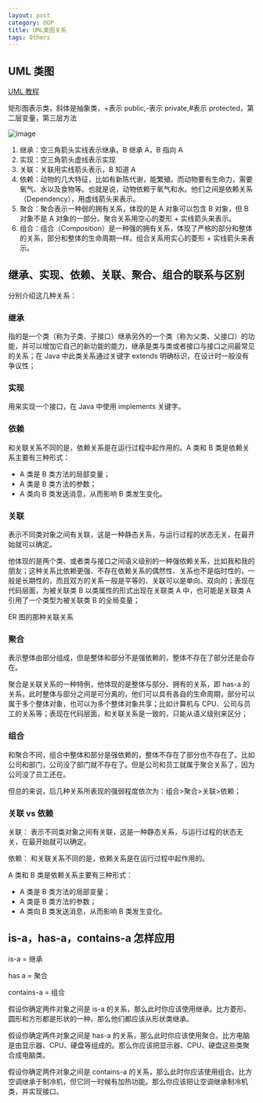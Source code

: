 ```yaml
---
layout: post
category: OOP
title: UML类图关系
tags: Others
---
```


## UML 类图

[UML 教程](http://blog.csdn.net/badobad/article/details/50914624)

矩形图表示类，斜体是抽象类，+表示 public,-表示 private,#表示 protected，第二层变量，第三层方法

![image](https://cdn.jsdelivr.net/gh/mafulong/mdPic@master/images/45dda629a143e54b6dda0e864f68a08c.png)

1. 继承：空三角箭头实线表示继承。B 继承 A，B 指向 A
2. 实现：空三角箭头虚线表示实现
3. 关联：关联用实线箭头表示，B 知道 A
4. 依赖：动物的几大特征，比如有新陈代谢，能繁殖。而动物要有生命力，需要氧气、水以及食物等。也就是说，动物依赖于氧气和水。他们之间是依赖关系（Dependency），用虚线箭头来表示。
5. 聚合：聚合表示一种弱的拥有关系，体现的是 A 对象可以包含 B 对象，但 B 对象不是 A 对象的一部分。聚合关系用空心的菱形 + 实线箭头来表示。
6. 组合：组合（Composition）是一种强的拥有关系，体现了严格的部分和整体的关系，部分和整体的生命周期一样。组合关系用实心的菱形 + 实线箭头来表示。

## 继承、实现、依赖、关联、聚合、组合的联系与区别

分别介绍这几种关系：

### 继承

指的是一个类（称为子类、子接口）继承另外的一个类（称为父类、父接口）的功能，并可以增加它自己的新功能的能力，继承是类与类或者接口与接口之间最常见的关系；在 Java 中此类关系通过关键字 extends 明确标识，在设计时一般没有争议性；

### 实现

用来实现一个接口，在 Java 中使用 implements 关键字。

### 依赖

和关联关系不同的是，依赖关系是在运行过程中起作用的。A 类和 B 类是依赖关系主要有三种形式：

- A 类是 B 类方法的局部变量；
- A 类是 B 类方法的参数；
- A 类向 B 类发送消息，从而影响 B 类发生变化。

### 关联

表示不同类对象之间有关联，这是一种静态关系，与运行过程的状态无关，在最开始就可以确定。

他体现的是两个类、或者类与接口之间语义级别的一种强依赖关系，比如我和我的朋友；这种关系比依赖更强、不存在依赖关系的偶然性、关系也不是临时性的，一般是长期性的，而且双方的关系一般是平等的、关联可以是单向、双向的；表现在代码层面，为被关联类 B 以类属性的形式出现在关联类 A 中，也可能是关联类 A 引用了一个类型为被关联类 B 的全局变量；

ER 图的那种关联关系

### 聚合

表示整体由部分组成，但是整体和部分不是强依赖的，整体不存在了部分还是会存在。

聚合是关联关系的一种特例，他体现的是整体与部分、拥有的关系，即 has-a 的关系，此时整体与部分之间是可分离的，他们可以具有各自的生命周期，部分可以属于多个整体对象，也可以为多个整体对象共享；比如计算机与 CPU、公司与员工的关系等；表现在代码层面，和关联关系是一致的，只能从语义级别来区分；

### 组合

和聚合不同，组合中整体和部分是强依赖的，整体不存在了部分也不存在了。比如公司和部门，公司没了部门就不存在了。但是公司和员工就属于聚合关系了，因为公司没了员工还在。

但总的来说，后几种关系所表现的强弱程度依次为：组合>聚合>关联>依赖；

### 关联 vs 依赖

关联： 表示不同类对象之间有关联，这是一种静态关系，与运行过程的状态无关，在最开始就可以确定。

依赖： 和关联关系不同的是，依赖关系是在运行过程中起作用的。

A 类和 B 类是依赖关系主要有三种形式：

- A 类是 B 类方法的局部变量；
- A 类是 B 类方法的参数；
- A 类向 B 类发送消息，从而影响 B 类发生变化。

## is-a，has-a，contains-a 怎样应用

is-a = 继承

has a = 聚合

contains-a = 组合

假设你确定两件对象之间是 is-a 的关系，那么此时你应该使用继承。比方菱形、圆形和方形都是形状的一种。那么他们都应该从形状类继承。

假设你确定两件对象之间是 has-a 的关系，那么此时你应该使用聚合。比方电脑是由显示器、CPU、硬盘等组成的。那么你应该把显示器、CPU、硬盘这些类聚合成电脑类。

假设你确定两件对象之间是 contains-a 的关系，那么此时你应该使用组合。比方空调继承于制冷机，但它同一时候有加热功能。那么你应该把让空调继承制冷机类，并实现接口。
